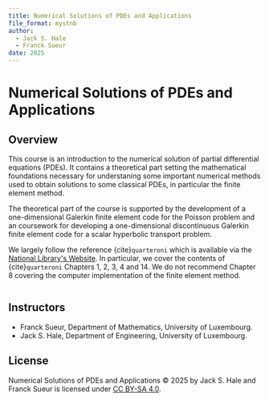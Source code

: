 ```yaml
---
title: Numerical Solutions of PDEs and Applications
file_format: mystnb
author:
  - Jack S. Hale
  - Franck Sueur
date: 2025
---
```


# Numerical Solutions of PDEs and Applications

## Overview

This course is an introduction to the numerical solution of partial
differential equations (PDEs). It contains a theoretical part setting the
mathematical foundations necessary for understaning some important numerical
methods used to obtain solutions to some classical PDEs, in particular the
finite element method. 

The theoretical part of the course is supported by the development of a
one-dimensional Galerkin finite element code for the Poisson problem and an
coursework for developing a one-dimensional discontinuous Galerkin finite
element code for a scalar hyperbolic transport problem.

We largely follow the reference {cite}`quarteroni` which is available via the
[National Library's Website](https://a-z.lu). In particular, we cover the
contents of {cite}`quarteroni` Chapters 1, 2, 3, 4 and 14. We do not recommend
Chapter 8 covering the computer implementation of the finite element method.

```{bibliography}
```

## Instructors

- Franck Sueur, Department of Mathematics, University of Luxembourg.
- Jack S. Hale, Department of Engineering, University of Luxembourg.

## License

Numerical Solutions of PDEs and Applications © 2025 by Jack S. Hale and Franck
Sueur is licensed under [CC BY-SA 4.0](https://creativecommons.org/licenses/by-sa/4.0/).
